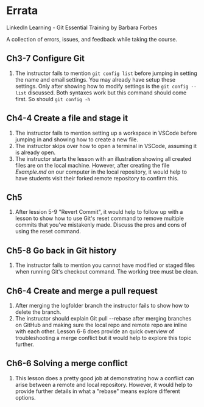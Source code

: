 # Errata
LinkedIn Learning - Git Essential Training by Barbara Forbes

A collection of errors, issues, and feedback while taking the course.

## Ch3-7 Configure Git
1. The instructor fails to mention `git config list` before jumping in setting the name and email settings. You may already have setup these settings. Only after showing how to modify settings is the `git config --list` discussed. Both syntaxes work but this command should come first. So should `git config -h`


## Ch4-4 Create a file and stage it
1. The instructor fails to mention setting up a workspace in VSCode before jumping in and showing how to create a new file.
2. The instructor skips over how to open a terminal in VSCode, assuming it is already open.
3. The instructor starts the lesson with an illustration showing all created files are on the local machine. However, after creating the file *Example.md* on our computer in the local repository, it would help to have students visit their forked remote repository to confirm this.

## Ch5
1. After lession 5-9 "Revert Commit", it would help to follow up with a lesson to show how to use Git's reset command to remove multiple commits that you've mistakenly made. Discuss the pros and cons of using the reset command.

## Ch5-8 Go back in Git history
1. The instructor fails to mention you cannot have modified or staged files when running Git's checkout command. The working tree must be clean.

## Ch6-4 Create and merge a pull request
1. After merging the logfolder branch the instructor fails to show how to delete the branch.
2. The instructor should explain Git pull --rebase after merging branches on GitHub and making sure the local repo and remote repo are inline with each other. Lesson 6-6 does provide an quick overview of troubleshooting a merge conflict but it would help to explore this topic further.

## Ch6-6 Solving a merge conflict
1. This lesson does a pretty good job at demonstrating how a conflict can arise between a remote and local repository. However, it would help to provide further details in what a "rebase" means explore different options.
